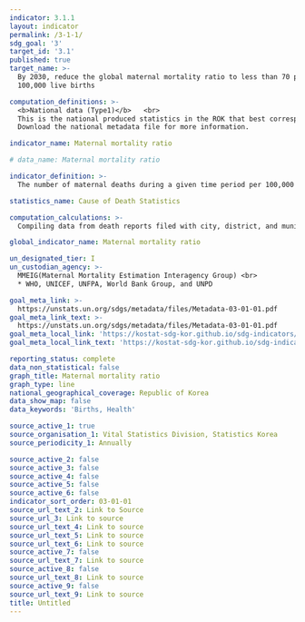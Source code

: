 ```yaml
---
indicator: 3.1.1
layout: indicator
permalink: /3-1-1/
sdg_goal: '3'
target_id: '3.1'
published: true
target_name: >-
  By 2030, reduce the global maternal mortality ratio to less than 70 per
  100,000 live births

computation_definitions: >-
  <b>National data (Type1)</b>   <br>
  This is the national produced statistics in the ROK that best corresponds to the definition of UN SDGs indicators. <br>
  Download the national metadata file for more information.

indicator_name: Maternal mortality ratio

# data_name: Maternal mortality ratio

indicator_definition: >-
  The number of maternal deaths during a given time period per 100,000 live births.

statistics_name: Cause of Death Statistics

computation_calculations: >-
  Compiling data from death reports filed with city, district, and municipal offices, baby and fetal death reports from crematories, and data from the Complementary Survey on Causes of Death of medical institutions.

global_indicator_name: Maternal mortality ratio

un_designated_tier: I
un_custodian_agency: >-
  MMEIG(Maternal Mortality Estimation Interagency Group) <br>
  * WHO, UNICEF, UNFPA, World Bank Group, and UNPD

goal_meta_link: >-
  https://unstats.un.org/sdgs/metadata/files/Metadata-03-01-01.pdf   
goal_meta_link_text: >-
  https://unstats.un.org/sdgs/metadata/files/Metadata-03-01-01.pdf   
goal_meta_local_link: 'https://kostat-sdg-kor.github.io/sdg-indicators/public/data/Metadata-03-01-01_ENG.pdf'
goal_meta_local_link_text: 'https://kostat-sdg-kor.github.io/sdg-indicators/public/data/Metadata-03-01-01_ENG.pdf'

reporting_status: complete
data_non_statistical: false
graph_title: Maternal mortality ratio
graph_type: line
national_geographical_coverage: Republic of Korea
data_show_map: false
data_keywords: 'Births, Health'

source_active_1: true
source_organisation_1: Vital Statistics Division, Statistics Korea
source_periodicity_1: Annually 

source_active_2: false
source_active_3: false
source_active_4: false
source_active_5: false
source_active_6: false
indicator_sort_order: 03-01-01
source_url_text_2: Link to Source
source_url_3: Link to source
source_url_text_4: Link to source
source_url_text_5: Link to source
source_url_text_6: Link to source
source_active_7: false
source_url_text_7: Link to source
source_active_8: false
source_url_text_8: Link to source
source_active_9: false
source_url_text_9: Link to source
title: Untitled
---
```

